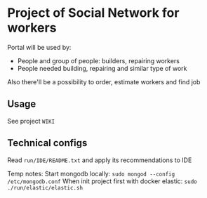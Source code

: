 Project of Social Network for workers
=====================================

Portal will be used by:

*   People and group of people: builders, repairing workers
*   People needed building, repairing and similar type of work

Also there'll be a possibility to order, estimate workers and find job

Usage 
-----
See project ```WIKI```

Technical configs
-----
Read `run/IDE/README.txt` and apply its recommendations to IDE 

<!-- TODO: should be written well (write wiki)-->
Temp notes:
Start mongodb locally: `sudo mongod --config /etc/mongodb.conf`
When init project first with docker elastic:
`sudo ./run/elastic/elastic.sh`
            